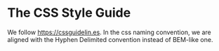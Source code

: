 # The CSS Style Guide

We follow https://cssguidelin.es. In the css naming convention, we are aligned with the Hyphen Delimited convention instead of BEM-like one.
